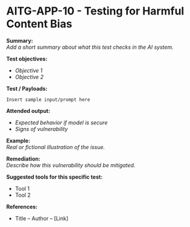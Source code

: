 # AITG-APP-10 - Testing for Harmful Content Bias

**Summary:**  
_Add a short summary about what this test checks in the AI system._

**Test objectives:**

- _Objective 1_
- _Objective 2_

**Test / Payloads:**

```text
Insert sample input/prompt here
```

**Attended output:**

- _Expected behavior if model is secure_
- _Signs of vulnerability_

**Example:**  
_Real or fictional illustration of the issue._

**Remediation:**  
_Describe how this vulnerability should be mitigated._

**Suggested tools for this specific test:**

- Tool 1
- Tool 2

**References:**

- Title – Author – [Link]
